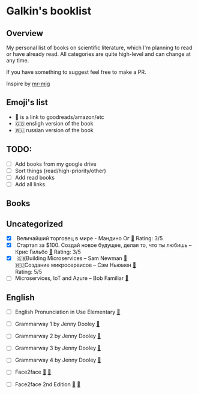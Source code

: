 # Galkin's booklist 

## Overview

My personal list of books on scientific literature, which I'm planning to read or have already read.
All categories are quite high-level and can change at any time.

If you have something to suggest feel free to make a PR.

Inspire by [mr-mig](https://github.com/mr-mig)

## Emoji's list

- 📖 is a link to goodreads/amazon/etc
- 🇬🇧 ensligh version of the book
- 🇷🇺 russian version of the book

## TODO: 

- [ ] Add books from my google drive
- [ ] Sort things (read/high-priority/other)
- [ ] Add read books 
- [ ] Add all links

## Books

## Uncategorized

- [x] &nbsp;Величайший торговец в мире - Мандино Ог [📖](https://www.ozon.ru/context/detail/id/948749/) Rating: 3/5
- [x] &nbsp;Стартап за $100. Создай новое будущее, делая то, что ты любишь – Крис Гильбо [📖](https://www.ozon.ru/context/detail/id/19361476/) Rating: 3/5
- [x] &nbsp;🇬🇧Building Microservices – Sam Newman [📖](http://shop.oreilly.com/product/0636920033158.do)
<br/>🇷🇺Создание микросервисов – Сэм Ньюмен [📖](https://www.ozon.ru/context/detail/id/135199296/)
<br/> Rating: 5/5
- [ ] Microservices, IoT and Azure – Bob Familiar [📖](https://www.amazon.com/Microservices-IoT-Azure-Microservice-Architecture/dp/1484212762)

## English

- [ ] English Pronunciation in Use Elementary [📖](http://www.cambridge.org/us/cambridgeenglish/catalog/grammar-vocabulary-and-pronunciation/english-pronunciation-use-elementary) 
- [ ] Grammarway 1 by Jenny Dooley [📖](https://www.bookdepository.com/Grammarway-1-Students-Book-1-Jenny-Dooley/9781844665945) 
- [ ] Grammarway 2 by Jenny Dooley [📖](https://www.bookdepository.com/Grammarway-Students-Book-Level-2-Jenny-Dooley-Virgini-Evans/9781844665969) 
- [ ] Grammarway 3 by Jenny Dooley [📖](https://www.bookdepository.com/Grammarway-3-Dooley-Jenny-Evans-Virgini/9789603611653) 
- [ ] Grammarway 4 by Jenny Dooley [📖](https://www.bookdepository.com/Grammarway-With-Answers-Level-4-Jenny-Dooley-Virgini-Evans/9781842163689) 
- [ ] Face2face [📖](http://www.cambridge.org/us/cambridgeenglish/catalog/adult-courses/face2face) [🔗](http://frenglish.ru/face2face.html)
- [ ] Face2face 2nd Edition [📖](http://www.cambridge.org/us/cambridgeenglish/catalog/adult-courses/face2face-2nd-edition) [🔗](http://frenglish.ru/face2face.html)

